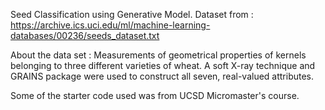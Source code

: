 Seed Classification using Generative Model.
Dataset from : https://archive.ics.uci.edu/ml/machine-learning-databases/00236/seeds_dataset.txt

About the data set : Measurements of geometrical properties of kernels belonging to three different varieties of wheat. 
A soft X-ray technique and GRAINS package were used to construct all seven, real-valued attributes.

Some of the starter code used was from UCSD Micromaster's course.
